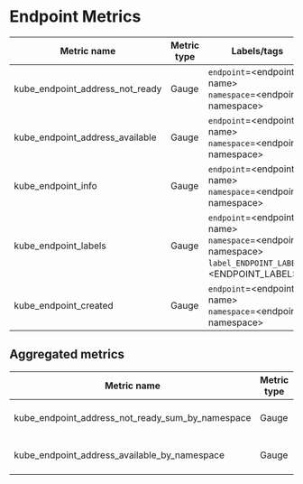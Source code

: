 # Endpoint Metrics

| Metric name| Metric type | Labels/tags | Status |
| ---------- | ----------- | ----------- | ----------- |
| kube_endpoint_address_not_ready | Gauge | `endpoint`=&lt;endpoint-name&gt; <br> `namespace`=&lt;endpoint-namespace&gt; | STABLE |
| kube_endpoint_address_available | Gauge | `endpoint`=&lt;endpoint-name&gt; <br> `namespace`=&lt;endpoint-namespace&gt; | STABLE |
| kube_endpoint_info | Gauge | `endpoint`=&lt;endpoint-name&gt; <br> `namespace`=&lt;endpoint-namespace&gt;  | STABLE |
| kube_endpoint_labels | Gauge | `endpoint`=&lt;endpoint-name&gt; <br> `namespace`=&lt;endpoint-namespace&gt; <br> `label_ENDPOINT_LABEL`=&lt;ENDPOINT_LABEL&gt;  | STABLE |
| kube_endpoint_created | Gauge | `endpoint`=&lt;endpoint-name&gt; <br> `namespace`=&lt;endpoint-namespace&gt; | STABLE |

## Aggregated metrics

| Metric name| Metric type | Labels/tags | Status |
| ---------- | ----------- | ----------- | ----------- |
| kube_endpoint_address_not_ready_sum_by_namespace | Gauge | `namespace`=&lt;endpoint-namespace&gt; | STABLE |
| kube_endpoint_address_available_by_namespace | Gauge | `namespace`=&lt;endpoint-namespace&gt; | STABLE |
